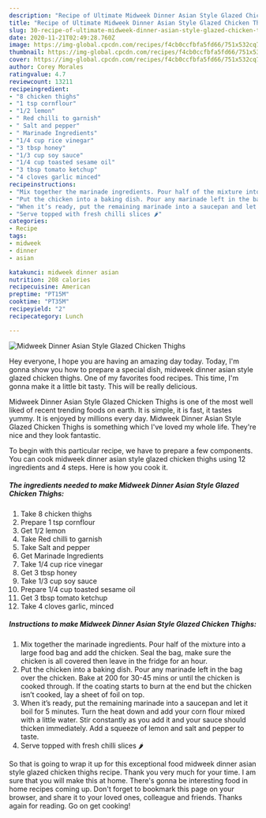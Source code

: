 ```yaml
---
description: "Recipe of Ultimate Midweek Dinner Asian Style Glazed Chicken Thighs"
title: "Recipe of Ultimate Midweek Dinner Asian Style Glazed Chicken Thighs"
slug: 30-recipe-of-ultimate-midweek-dinner-asian-style-glazed-chicken-thighs
date: 2020-11-21T02:49:28.760Z
image: https://img-global.cpcdn.com/recipes/f4cb0ccfbfa5fd66/751x532cq70/midweek-dinner-asian-style-glazed-chicken-thighs-recipe-main-photo.jpg
thumbnail: https://img-global.cpcdn.com/recipes/f4cb0ccfbfa5fd66/751x532cq70/midweek-dinner-asian-style-glazed-chicken-thighs-recipe-main-photo.jpg
cover: https://img-global.cpcdn.com/recipes/f4cb0ccfbfa5fd66/751x532cq70/midweek-dinner-asian-style-glazed-chicken-thighs-recipe-main-photo.jpg
author: Corey Morales
ratingvalue: 4.7
reviewcount: 13211
recipeingredient:
- "8 chicken thighs"
- "1 tsp cornflour"
- "1/2 lemon"
- " Red chilli to garnish"
- " Salt and pepper"
- " Marinade Ingredients"
- "1/4 cup rice vinegar"
- "3 tbsp honey"
- "1/3 cup soy sauce"
- "1/4 cup toasted sesame oil"
- "3 tbsp tomato ketchup"
- "4 cloves garlic minced"
recipeinstructions:
- "Mix together the marinade ingredients. Pour half of the mixture into a large food bag and add the chicken. Seal the bag, make sure the chicken is all covered then leave in the fridge for an hour."
- "Put the chicken into a baking dish. Pour any marinade left in the bag over the chicken. Bake at 200 for 30-45 mins or until the chicken is cooked through. If the coating starts to burn at the end but the chicken isn’t cooked, lay a sheet of foil on top."
- "When it’s ready, put the remaining marinade into a saucepan and let it boil for 5 minutes. Turn the heat down and add your corn flour mixed with a little water. Stir constantly as you add it and your sauce should thicken immediately. Add a squeeze of lemon and salt and pepper to taste."
- "Serve topped with fresh chilli slices 🌶"
categories:
- Recipe
tags:
- midweek
- dinner
- asian

katakunci: midweek dinner asian 
nutrition: 208 calories
recipecuisine: American
preptime: "PT15M"
cooktime: "PT35M"
recipeyield: "2"
recipecategory: Lunch

---
```



![Midweek Dinner Asian Style Glazed Chicken Thighs](https://img-global.cpcdn.com/recipes/f4cb0ccfbfa5fd66/751x532cq70/midweek-dinner-asian-style-glazed-chicken-thighs-recipe-main-photo.jpg)

Hey everyone, I hope you are having an amazing day today. Today, I'm gonna show you how to prepare a special dish, midweek dinner asian style glazed chicken thighs. One of my favorites food recipes. This time, I'm gonna make it a little bit tasty. This will be really delicious.



Midweek Dinner Asian Style Glazed Chicken Thighs is one of the most well liked of recent trending foods on earth. It is simple, it is fast, it tastes yummy. It is enjoyed by millions every day. Midweek Dinner Asian Style Glazed Chicken Thighs is something which I've loved my whole life. They're nice and they look fantastic.


To begin with this particular recipe, we have to prepare a few components. You can cook midweek dinner asian style glazed chicken thighs using 12 ingredients and 4 steps. Here is how you cook it.

<!--inarticleads1-->

##### The ingredients needed to make Midweek Dinner Asian Style Glazed Chicken Thighs:

1. Take 8 chicken thighs
1. Prepare 1 tsp cornflour
1. Get 1/2 lemon
1. Take  Red chilli to garnish
1. Take  Salt and pepper
1. Get  Marinade Ingredients
1. Take 1/4 cup rice vinegar
1. Get 3 tbsp honey
1. Take 1/3 cup soy sauce
1. Prepare 1/4 cup toasted sesame oil
1. Get 3 tbsp tomato ketchup
1. Take 4 cloves garlic, minced




<!--inarticleads2-->

##### Instructions to make Midweek Dinner Asian Style Glazed Chicken Thighs:

1. Mix together the marinade ingredients. Pour half of the mixture into a large food bag and add the chicken. Seal the bag, make sure the chicken is all covered then leave in the fridge for an hour.
1. Put the chicken into a baking dish. Pour any marinade left in the bag over the chicken. Bake at 200 for 30-45 mins or until the chicken is cooked through. If the coating starts to burn at the end but the chicken isn’t cooked, lay a sheet of foil on top.
1. When it’s ready, put the remaining marinade into a saucepan and let it boil for 5 minutes. Turn the heat down and add your corn flour mixed with a little water. Stir constantly as you add it and your sauce should thicken immediately. Add a squeeze of lemon and salt and pepper to taste.
1. Serve topped with fresh chilli slices 🌶




So that is going to wrap it up for this exceptional food midweek dinner asian style glazed chicken thighs recipe. Thank you very much for your time. I am sure that you will make this at home. There's gonna be interesting food in home recipes coming up. Don't forget to bookmark this page on your browser, and share it to your loved ones, colleague and friends. Thanks again for reading. Go on get cooking!
